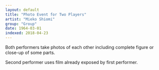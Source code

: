 ```yaml
---
layout: default
title: "Photo Event for Two Players"
artist: "Mieko Shiomi"
group: "Group"
date: 1964-03-01
indexed: 2018-04-23
---
```

Both performers take photos of each other including complete figure or close-up of some parts.

Second performer uses film already exposed by first performer.
